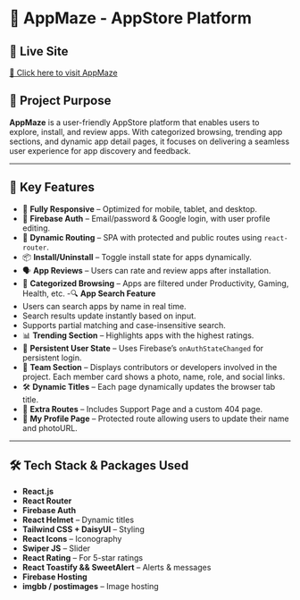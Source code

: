 # 🌟 AppMaze - AppStore Platform

## 🚀 Live Site

[🔗 Click here to visit AppMaze](https://appmaze-rh.netlify.app/)

## 🎯 Project Purpose

**AppMaze** is a user-friendly AppStore platform that enables users to explore, install, and review apps. With categorized browsing, trending app sections, and dynamic app detail pages, it focuses on delivering a seamless user experience for app discovery and feedback.

---

## 🔑 Key Features

- 🧭 **Fully Responsive** – Optimized for mobile, tablet, and desktop.
- 🔐 **Firebase Auth** – Email/password & Google login, with user profile editing.
- 🧾 **Dynamic Routing** – SPA with protected and public routes using `react-router`.
- 📦 **Install/Uninstall** – Toggle install state for apps dynamically.
- 🗣️ **App Reviews** – Users can rate and review apps after installation.
- 🧩 **Categorized Browsing** – Apps are filtered under Productivity, Gaming, Health, etc.
  -🔍 **App Search Feature**
- Users can search apps by name in real time.
- Search results update instantly based on input.
- Supports partial matching and case-insensitive search.
- 📊 **Trending Section** – Highlights apps with the highest ratings.
- 🔄 **Persistent User State** – Uses Firebase’s `onAuthStateChanged` for persistent login.
- 🔄 **Team Section** – Displays contributors or developers involved in the project. Each member card shows a photo, name, role, and social links.
- 🛠️ **Dynamic Titles** – Each page dynamically updates the browser tab title.
- 🧭 **Extra Routes** – Includes Support Page and a custom 404 page.
- 🔐 **My Profile Page** – Protected route allowing users to update their name and photoURL.

---

## 🛠️ Tech Stack & Packages Used

- **React.js**
- **React Router**
- **Firebase Auth**
- **React Helmet** – Dynamic titles
- **Tailwind CSS + DaisyUI** – Styling
- **React Icons** – Iconography
- **Swiper JS** – Slider
- **React Rating** – For 5-star ratings
- **React Toastify && SweetAlert** – Alerts & messages
- **Firebase Hosting**
- **imgbb / postimages** – Image hosting
